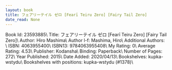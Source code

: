 ```yaml
---
layout: book
title: フェアリーテイル ゼロ [Fearī Teiru Zero] [Fairy Tail Zero]
date_read: None
---
```


Book Id: 23593885\ 
Title: フェアリーテイル ゼロ [Fearī Teiru Zero] [Fairy Tail Zero]\ 
Author: Hiro Mashima\ 
Author l-f: Mashima, Hiro\ 
Additional Authors: \ 
ISBN: 4063955400\ 
ISBN13: 9784063955408\ 
My Rating: 0\ 
Average Rating: 4.53\ 
Publisher: Kodansha\ 
Binding: Paperback\ 
Number of Pages: 272\ 
Year Published: 2015\ 
Date Added: 2020/04/13\ 
Bookshelves: kupka-wstydu\ 
Bookshelves with positions: kupka-wstydu (#1378)\ 


